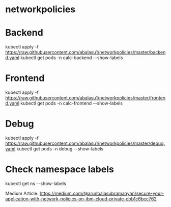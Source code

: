 # networkpolicies

# Backend
kubectl apply -f https://raw.githubusercontent.com/abalasu1/networkpolicies/master/backend.yaml
kubectl get pods -n calc-backend --show-labels

# Frontend
kubectl apply -f https://raw.githubusercontent.com/abalasu1/networkpolicies/master/frontend.yaml
kubectl get pods -n calc-frontend --show-labels

# Debug
kubectl apply -f https://raw.githubusercontent.com/abalasu1/networkpolicies/master/debug.yaml
kubectl get pods -n debug --show-labels

# Check namespace labels
kubectl get ns --show-labels

Medium Article: https://medium.com/@arunbalasubramanyan/secure-your-application-with-network-policies-on-ibm-cloud-private-cbb1c6bcc762